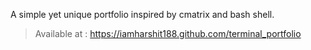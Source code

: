  A simple yet unique portfolio inspired by cmatrix and bash shell.
 > Available at : https://iamharshit188.github.com/terminal_portfolio
